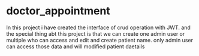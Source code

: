 # doctor_appointment


In this project i have created the interface of crud operation with JWT.
and the special thing abt this project is that we can create one admin user or multiple who can access and edit and create patient name.
only admin user can access those data and will modified patient daetails
